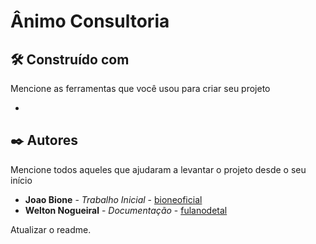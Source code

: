 # Ânimo Consultoria

## 🛠️ Construído com

Mencione as ferramentas que você usou para criar seu projeto

* 


## ✒️ Autores

Mencione todos aqueles que ajudaram a levantar o projeto desde o seu início

* **Joao Bione** - *Trabalho Inicial* - [bioneoficial](https://github.com/bioneoficial)
* **Welton Nogueiral** - *Documentação* - [fulanodetal](https://github.com/linkParaPerfil)

Atualizar o readme.

